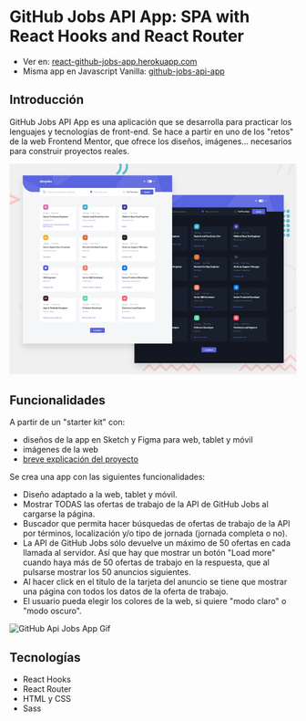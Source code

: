 # GitHub Jobs API App: SPA with React Hooks and React Router 


- Ver en: [react-github-jobs-app.herokuapp.com](https://react-github-jobs-app.herokuapp.com/)
- Misma app en Javascript Vanilla:  [github-jobs-api-app](https://github.com/mariam-blanco/github-jobs-api-app)


## Introducción

GitHub Jobs API App es una aplicación que se desarrolla para practicar los lenguajes y tecnologías de front-end. Se hace a partir en uno de los "retos" de la web Frontend Mentor, que ofrece los diseños, imágenes... necesarios para construir proyectos reales. 

![Design preview for the GitHub Jobs API coding challenge](./src/assets/preview.jpg)

## Funcionalidades

A partir de un "starter kit" con:

- diseños de la app en Sketch y Figma para web, tablet y móvil
- imágenes de la web
- [breve explicación del proyecto](https://github.com/mariam-blanco/github-jobs-api-app/blob/master/src/assets/README.md)

Se crea una app con las siguientes funcionalidades:

- Diseño adaptado a la web, tablet y móvil.
- Mostrar TODAS las ofertas de trabajo de la API de GitHub Jobs al cargarse la página.
- Buscador que permita hacer búsquedas de ofertas de trabajo de la API por términos, localización y/o tipo de jornada (jornada completa o no).
- La API de GitHub Jobs sólo devuelve un máximo de 50 ofertas en cada llamada al servidor. Así que hay que mostrar un botón "Load more" cuando haya más de 50 ofertas de trabajo en la respuesta, que al pulsarse mostrar los 50 anuncios siguientes.
- Al hacer click en el título de la tarjeta del anuncio se tiene que mostrar una página con todos los datos de la oferta de trabajo.
- El usuario pueda elegir los colores de la web, si quiere "modo claro" o "modo oscuro".

![GitHub Api Jobs App Gif](https://github.com/mariam-blanco/react-github-jobs-app/blob/master/src/assets/responsive.gif)

## Tecnologías

- React Hooks
- React Router
- HTML y CSS
- Sass


